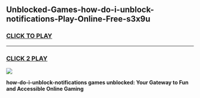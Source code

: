 
## Unblocked-Games-how-do-i-unblock-notifications-Play-Online-Free-s3x9u
<h3>
<a href="https://premium76.site?title=how-do-i-unblock-notifications&ref=26A">CLICK TO PLAY</a></h3>
<hr>

<h3>
<a href="https://premium76.site?title=how-do-i-unblock-notifications&ref=26A">CLICK 2 PLAY</a>
  
</h3>

<a href="https://premium76.site?title=how-do-i-unblock-notifications&ref=26A"><img src="https://clearcache.store/games.png"></a>


**how-do-i-unblock-notifications games unblocked: Your Gateway to Fun and Accessible Online Gaming**
